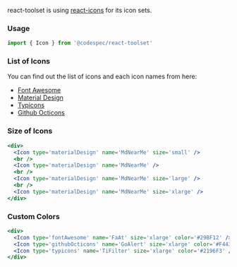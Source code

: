 react-toolset is using <a href="https://github.com/gorangajic/react-icons" target="_blank">react-icons</a> for its icon sets.

### Usage

```jsx static
import { Icon } from '@codespec/react-toolset'
```

### List of Icons

You can find out the list of icons and each icon names from here:
- <a href="https://gorangajic.github.io/react-icons/fa.html" target="_blank">Font Awesome</a>
- <a href="https://gorangajic.github.io/react-icons/md.html" target="_blank">Material Design</a>
- <a href="https://gorangajic.github.io/react-icons/ti.html" target="_blank">Typicons</a>
- <a href="https://gorangajic.github.io/react-icons/go.html" target="_blank">Github Octicons</a>

### Size of Icons
```jsx
<div>
  <Icon type='materialDesign' name='MdNearMe' size='small' />
  <br />
  <Icon type='materialDesign' name='MdNearMe' />
  <br />
  <Icon type='materialDesign' name='MdNearMe' size='large' />
  <br />
  <Icon type='materialDesign' name='MdNearMe' size='xlarge' />
</div>
```

### Custom Colors
```jsx
<div>
  <Icon type='fontAwesome' name='FaAt' size='xlarge' color='#29BF12' />
  <Icon type='githubOcticons' name='GoAlert' size='xlarge' color='#F44336' />
  <Icon type='typicons' name='TiFilter' size='xlarge' color='#2196F3' />
</div>
```
